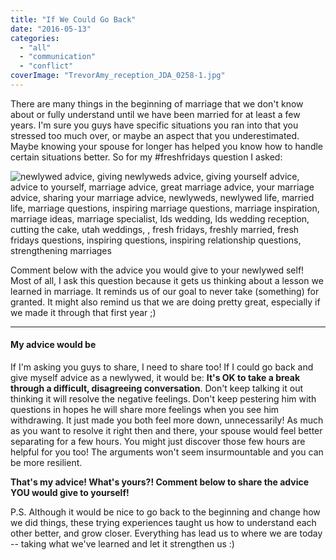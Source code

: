 ```yaml
---
title: "If We Could Go Back"
date: "2016-05-13"
categories: 
  - "all"
  - "communication"
  - "conflict"
coverImage: "TrevorAmy_reception_JDA_0258-1.jpg"
---
```


There are many things in the beginning of marriage that we don't know about or fully understand until we have been married for at least a few years. I'm sure you guys have specific situations you ran into that you stressed too much over, or maybe an aspect that you underestimated. Maybe knowing your spouse for longer has helped you know how to handle certain situations better. So for my #freshfridays question I asked:

![newlywed advice, giving newlyweds advice, giving yourself advice, advice to yourself, marriage advice, great marriage advice, your marriage advice, sharing your marriage advice, newlyweds, newlywed life, married life, marriage questions, inspiring marriage questions, marriage inspiration, marriage ideas, marriage specialist, lds wedding, lds wedding reception, cutting the cake, utah weddings, , fresh fridays, freshly married, fresh fridays questions, inspiring questions, inspiring relationship questions, strengthening marriages](images/IMG_0454.jpg)

Comment below with the advice you would give to your newlywed self! Most of all, I ask this question because it gets us thinking about a lesson we learned in marriage. It reminds us of our goal to never take (something) for granted. It might also remind us that we are doing pretty great, especially if we made it through that first year ;)

* * *

#### My advice would be

If I'm asking you guys to share, I need to share too! If I could go back and give myself advice as a newlywed, it would be: **It's OK to take a break through a difficult, disagreeing conversation**. Don't keep talking it out thinking it will resolve the negative feelings. Don't keep pestering him with questions in hopes he will share more feelings when you see him withdrawing. It just made you both feel more down, unnecessarily! As much as you want to resolve it right then and there, your spouse would feel better separating for a few hours. You might just discover those few hours are helpful for you too! The arguments won't seem insurmountable and you can be more resilient.

**That's my advice! What's yours?! Comment below to share the advice YOU would give to yourself!**

P.S. Although it would be nice to go back to the beginning and change how we did things, these trying experiences taught us how to understand each other better, and grow closer. Everything has lead us to where we are today -- taking what we've learned and let it strengthen us :)

